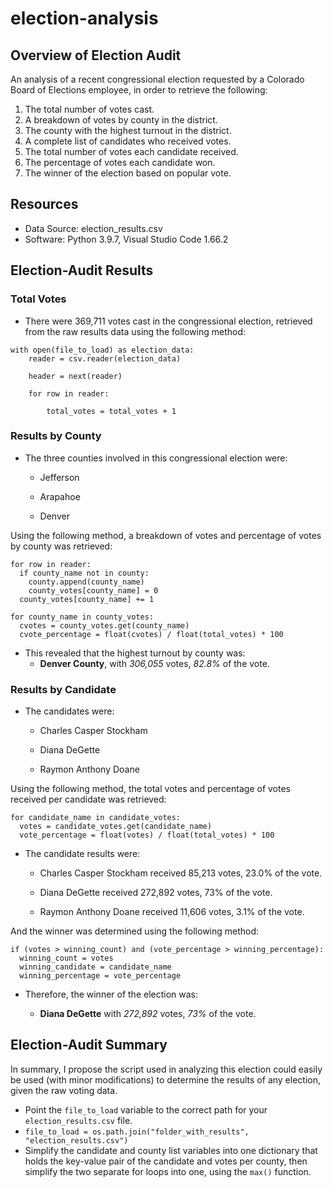 # election-analysis

## Overview of Election Audit
An analysis of a recent congressional election requested by a Colorado Board of Elections employee, in order to retrieve the following:

1. The total number of votes cast.
2. A breakdown of votes by county in the district.
3. The county with the highest turnout in the district.
4. A complete list of candidates who received votes.
5. The total number of votes each candidate received.
6. The percentage of votes each candidate won.
7. The winner of the election based on popular vote.

## Resources
- Data Source: election_results.csv
- Software: Python 3.9.7, Visual Studio Code 1.66.2

## Election-Audit Results

### Total Votes


- There were 369,711 votes cast in the congressional election, retrieved from the raw results data using the following method:

```
with open(file_to_load) as election_data:
    reader = csv.reader(election_data)

    header = next(reader)

    for row in reader:

        total_votes = total_votes + 1
```

### Results by County

- The three counties involved in this congressional election were:
  
  - Jefferson

  - Arapahoe

  - Denver

Using the following method, a breakdown of votes and percentage of votes by county was retrieved:

```
for row in reader:
  if county_name not in county:
    county.append(county_name)
    county_votes[county_name] = 0
  county_votes[county_name] += 1

for county_name in county_votes:
  cvotes = county_votes.get(county_name)
  cvote_percentage = float(cvotes) / float(total_votes) * 100
```

- This revealed that the highest turnout by county was:
  -  **Denver County**, with *306,055* votes, *82.8%* of the vote.

### Results by Candidate

- The candidates were:

   - Charles Casper Stockham
  
   - Diana DeGette
  
   - Raymon Anthony Doane

Using the following method, the total votes and percentage of votes received per candidate was retrieved:

```
for candidate_name in candidate_votes:
  votes = candidate_votes.get(candidate_name)
  vote_percentage = float(votes) / float(total_votes) * 100
```
  
 - The candidate results were:
 
   - Charles Casper Stockham received 85,213 votes, 23.0% of the vote.
  
   - Diana DeGette received 272,892 votes, 73% of the vote.
  
   - Raymon Anthony Doane received 11,606 votes, 3.1% of the vote.

And the winner was determined using the following method:

```
if (votes > winning_count) and (vote_percentage > winning_percentage):
  winning_count = votes
  winning_candidate = candidate_name
  winning_percentage = vote_percentage
```
  
 - Therefore, the winner of the election was:
 
   - **Diana DeGette** with *272,892* votes, *73%* of the vote.
  
## Election-Audit Summary

In summary, I propose the script used in analyzing this election could easily be used (with minor modifications) to determine the results of any election, given the raw voting data. 
- Point the `file_to_load` variable to the correct path for your `election_results.csv` file. 
 - `file_to_load = os.path.join("folder_with_results", "election_results.csv")`
- Simplify the candidate and county list variables into one dictionary that holds the key-value pair of the candidate and votes per county, then simplify the two separate for loops into one, using the `max()` function.
